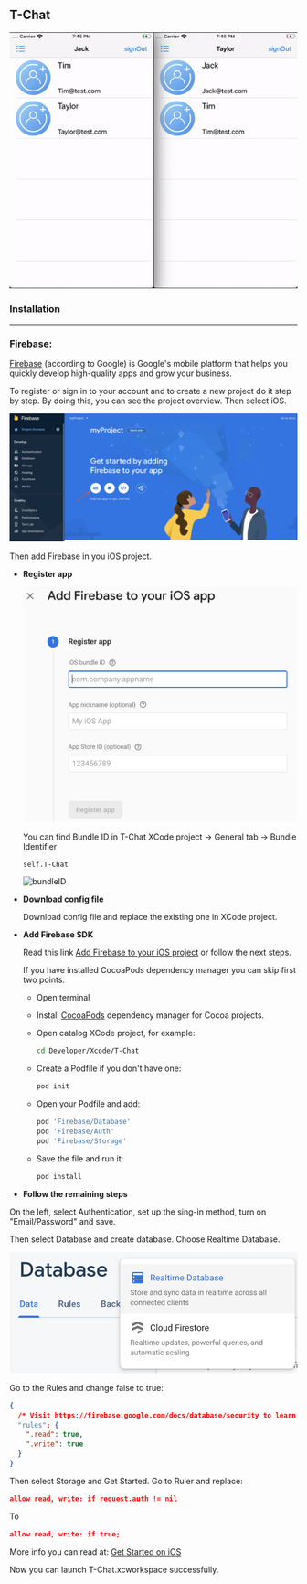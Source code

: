 ## T-Chat

![](resourcesREADME/example.gif)

### Installation

-------

### Firebase:

[Firebase](https://firebase.google.com/) (according to Google) is Google's mobile platform that helps you quickly develop high-quality apps and grow your business.

To register or sign in to your account and to create a new project do it step by step. By doing this, you can see the project overview. Then select iOS.

**![projextOverview](resourcesREADME/projextOverview.png)**

Then add Firebase in you iOS project.

* **Register app**

  ![RegisterApp](resourcesREADME/RegisterApp.png)

  You can find Bundle ID  in T-Chat XCode project -> General tab -> Bundle Identifier

  ```text
  self.T-Chat
  ```

  ![bundleID](bundleID.png)

* **Download config file**

  Download config file and replace the existing one in XCode project.

* **Add Firebase SDK**

  Read this link [Add Firebase to your iOS project](https://firebase.google.com/docs/ios/setup) or follow the next steps.

  If you have installed CocoaPods dependency manager you can skip first two points.

  * Open terminal

  * Install [CocoaPods](https://cocoapods.org) dependency manager for Cocoa projects.

  * Open catalog XCode project, for example:

    ```bash
    cd Developer/Xcode/T-Chat
    ```

  * Create a Podfile if you don't have one:

    ```bash
    pod init
    ```

  * Open your Podfile and add:

    ```ruby
    pod 'Firebase/Database'
    pod 'Firebase/Auth'
    pod 'Firebase/Storage'
    ```

  * Save the file and run it:

    ```bash
    pod install
    ```

* **Follow the remaining steps**

On the left, select Authentication, set up the sing-in method, turn on "Email/Password" and save.

Then select Database and create database. Choose Realtime Database.

![realtimeDatabese](resourcesREADME/realtimeDatabese.png)

Go to the Rules and change false to true:

```json
{
  /* Visit https://firebase.google.com/docs/database/security to learn more about security rules. */
  "rules": {
    ".read": true,
    ".write": true
  }
}
```

Then select Storage and Get Started. Go to Ruler and replace:

```json
allow read, write: if request.auth != nil
```

To

```json
allow read, write: if true;
```

More info you can read at: [Get Started on iOS](https://firebase.google.com/docs/storage/ios/start?authuser=0)

Now you can launch T-Chat.xcworkspace successfully.
